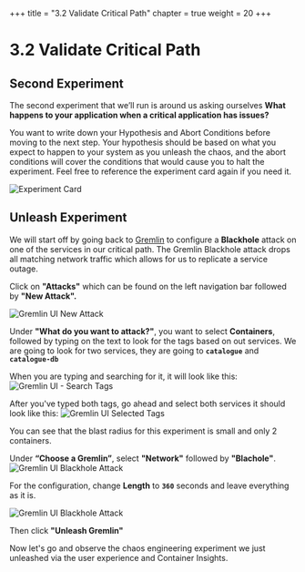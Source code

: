 +++
title = "3.2 Validate Critical Path"
chapter = true
weight = 20
+++

# 3.2 Validate Critical Path
## Second Experiment
The second experiment that we’ll run is around us asking ourselves **What happens to your application when a critical application has issues?**


You want to write down your Hypothesis and Abort Conditions before moving to the next step. 
Your hypothesis should be based on what you expect to happen to your system as you unleash the chaos, and the abort conditions will cover the conditions that would cause you to halt the experiment. Feel free to reference the experiment card again if you need it. 

![Experiment Card](/images/Experiment_Card.jpg)

## Unleash Experiment
We will start off by going back to [Gremlin](https://app.gremlin.com) to configure a **Blackhole** attack on one of the services in our critical path. The Gremlin Blackhole attack drops all matching network traffic which allows for us to replicate a service outage.

Click on **"Attacks"** which can be found on the left navigation bar followed by **"New Attack".** 

![Gremlin UI New Attack](/images/gremlin_ui_create_new__blackhole_attack.png)

Under **"What do you want to attack?"**,  you want to select **Containers**, followed by typing on the text to look for the tags based on out services.  We are going to look for two services, they are going to **`catalogue`** and **`catalogue-db`**

When you are typing and searching for it, it will look like this:
![Gremlin UI - Search Tags ](/images/gremlin_ui_select_container_tags.png)

After you've typed both tags, go ahead and select both services it should look like this:
![Gremlin UI Selected Tags](/images/gremlin_ui_selected_catalogue.png)

You can see that the blast radius for this experiment is small and only 2 containers. 

Under **“Choose a Gremlin”**, select **"Network"** followed by **"Blachole"**. 
![Gremlin UI Blackhole Attack](/images/gremlin_ui_network_blackhole.png) 

For the configuration, change **Length** to **`360`** seconds and leave everything as it is. 


![Gremlin UI Blackhole Attack](/images/gremlin_ui_blackhole_attack.png)

Then click **"Unleash Gremlin"**

Now let's go and observe the chaos engineering experiment we just unleashed via the user experience and Container Insights. 